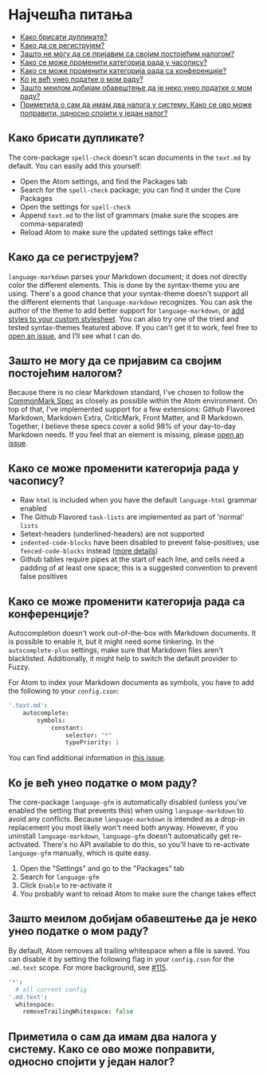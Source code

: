 # Најчешћа питања

- [Како брисати дупликате?](#како-брисати-дупликате)
- [Како да се региструјем?](#како-да-се-региструјем)
- [Зашто не могу да се пријавим са својим постојећим налогом?](#зашто-не-могу-да-се-пријавим-са-својим-постојећим-налогом)
- [Како се може променити категорија рада у часопису?](#како-се-може-променити-категорија-рада-у-часопису)
- [Како се може променити категорија рада са конференције?](#како-се-може-променити-категорија-рада-са-конференције)
- [Ко је већ унео податке о мом раду?](#ко-је-већ-унео-податке-о-мом-раду)
- [Зашто меилом добијам обавештење да је неко унео податке о мом раду?](#зашто-меилом-добијам-обавештење-да-је-неко-унео-податке-о-мом-раду)
- [Приметила о сам да имам два налога у систему. Како се ово може поправити, односно спојити у један налог?](#приметила-о-сам-да-имам-два-налога-у-систему-како-се-ово-може-поправити-односно-спојити-у-један-налог)

## Како брисати дупликате?

The core-package `spell-check` doesn't scan documents in the `text.md` by default. You can easily add this yourself:

- Open the Atom settings, and find the Packages tab
- Search for the `spell-check` package; you can find it under the Core Packages
- Open the settings for `spell-check`
- Append `text.md` to the list of grammars (make sure the scopes are comma-separated)
- Reload Atom to make sure the updated settings take effect

## Како да се региструјем?

`language-markdown` parses your Markdown document; it does not directly color the different elements. This is done by the syntax-theme you are using. There's a good chance that your syntax-theme doesn't support all the different elements that `language-markdown` recognizes. You can ask the author of the theme to add better support for `language-markdown`, or [add styles to your custom stylesheet](http://flight-manual.atom.io/using-atom/sections/basic-customization/#style-tweaks). You can also try one of the tried and tested syntax-themes featured above. If you can't get it to work, feel free to [open an issue](https://github.com/burodepeper/language-markdown/issues/new/), and I'll see what I can do.

## Зашто не могу да се пријавим са својим постојећим налогом?

Because there is no clear Markdown standard, I've chosen to follow the [CommonMark Spec](http://spec.commonmark.org/) as closely as possible within the Atom environment. On top of that, I've implemented support for a few extensions: Github Flavored Markdown, Markdown Extra, CriticMark, Front Matter, and R Markdown. Together, I believe these specs cover a solid 98% of your day-to-day Markdown needs. If you feel that an element is missing, please [open an issue](https://github.com/burodepeper/language-markdown/issues/new/).

## Како се може променити категорија рада у часопису?

- Raw `html` is included when you have the default `language-html` grammar enabled
- The Github Flavored `task-lists` are implemented as part of 'normal' `lists`
- Setext-headers (underlined-headers) are not supported
- `indented-code-blocks` have been disabled to prevent false-positives; use `fenced-code-blocks` instead ([more details](https://github.com/burodepeper/language-markdown/issues/88#issuecomment-183344420))
- Github tables require pipes at the start of each line, and cells need a padding of at least one space; this is a suggested convention to prevent false positives

## Како се може променити категорија рада са конференције?

Autocompletion doesn't work out-of-the-box with Markdown documents. It is possible to enable it, but it might need some tinkering. In the `autocomplete-plus` settings, make sure that Markdown files aren't blacklisted. Additionally, it might help to switch the default provider to Fuzzy.

For Atom to index your Markdown documents as symbols, you have to add the following to your `config.cson`:

```coffee
'.text.md':
    autocomplete:
        symbols:
            constant:
                selector: "*"
                typePriority: 1
```

You can find additional information in [this issue](https://github.com/burodepeper/language-markdown/issues/150).

## Ко је већ унео податке о мом раду?

The core-package `language-gfm` is automatically disabled (unless you've enabled the setting that prevents this) when using `language-markdown` to avoid any conflicts. Because `language-markdown` is intended as a drop-in replacement you most likely won't need both anyway. However, if you uninstall `language-markdown`, `language-gfm` doesn't automatically get re-activated. There's no API available to do this, so you'll have to re-activate `language-gfm` manually, which is quite easy.

1. Open the "Settings" and go to the "Packages" tab
2. Search for `language-gfm`
3. Click `Enable` to re-activate it
4. You probably want to reload Atom to make sure the change takes effect

## Зашто меилом добијам обавештење да је неко унео податке о мом раду?

By default, Atom removes all trailing whitespace when a file is saved. You can disable it by setting the following flag in your `config.cson` for the `.md.text` scope. For more background, see [#115](https://github.com/burodepeper/language-markdown/issues/115).

```coffee
'*':
  # all current config
'.md.text':
  whitespace:
    removeTrailingWhitespace: false
```
## Приметила о сам да имам два налога у систему. Како се ово може поправити, односно спојити у један налог?
